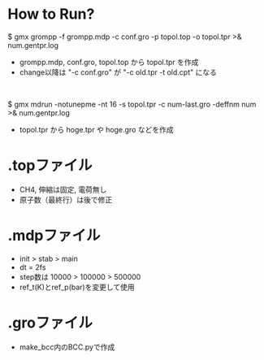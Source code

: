# How to Run?

$ gmx grompp -f grompp.mdp -c conf.gro -p topol.top -o topol.tpr >& num.gentpr.log<br>
* grompp.mdp, conf.gro, topol.top から topol.tpr を作成
* change以降は "-c conf.gro" が "-c old.tpr -t old.cpt" になる

<br>

$ gmx mdrun -notunepme -nt 16 -s topol.tpr -c num-last.gro -deffnm num >& num.gentpr.log<br>
* topol.tpr から hoge.tpr や hoge.gro などを作成

# .topファイル

* CH4, 伸縮は固定, 電荷無し
* 原子数（最終行）は後で修正


# .mdpファイル

* init > stab > main
* dt = 2fs
* step数は 10000 > 100000 > 500000
* ref_t(K)とref_p(bar)を変更して使用

# .groファイル

* make_bcc内のBCC.pyで作成
